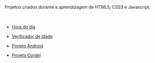 
Projetos criados durante a aprendizagem de HTML5, CSS3 e Javascript. 
<br><br><br>

* <a href="https://dancarvalho09.github.io/projetos/verificador-horas/index.html" target="_blank">Hora do dia</a>

* <a href="https://dancarvalho09.github.io/projetos/verificador-idade/index.html" target="_blank">Verificador de idade</a>

* <a href="https://dancarvalho09.github.io/projetos/projeto-android/index.html" target="_blank">Projeto Android</a>

* <a href="https://dancarvalho09.github.io/projetos/projeto-cordel/index.html" target="_blank">Projeto Cordel</a>
